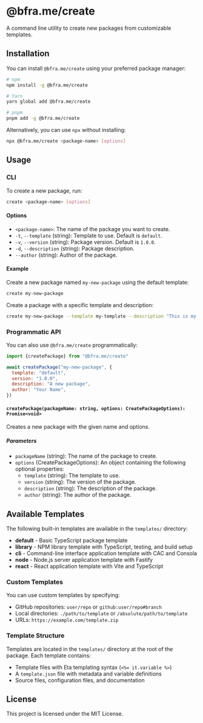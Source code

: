 # @bfra.me/create

A command line utility to create new packages from customizable templates.

## Installation

You can install `@bfra.me/create` using your preferred package manager:

```bash
# npm
npm install -g @bfra.me/create

# Yarn
yarn global add @bfra.me/create

# pnpm
pnpm add -g @bfra.me/create
```

Alternatively, you can use `npx` without installing:

```bash
npx @bfra.me/create <package-name> [options]
```

## Usage

### CLI

To create a new package, run:

```bash
create <package-name> [options]
```

#### Options

- `<package-name>`: The name of the package you want to create.
- `-t`, `--template` (string): Template to use. Default is `default`.
- `-v`, `--version` (string): Package version. Default is `1.0.0`.
- `-d`, `--description` (string): Package description.
- `--author` (string): Author of the package.

#### Example

Create a new package named `my-new-package` using the default template:

```bash
create my-new-package
```

Create a package with a specific template and description:

```bash
create my-new-package --template my-template --description "This is my new package"
```

### Programmatic API

You can also use `@bfra.me/create` programmatically:

```js
import {createPackage} from "@bfra.me/create"

await createPackage("my-new-package", {
  template: "default",
  version: "1.0.0",
  description: "A new package",
  author: "Your Name",
})
```

#### `createPackage(packageName: string, options: CreatePackageOptions): Promise<void>`

Creates a new package with the given name and options.

##### Parameters

- `packageName` (string): The name of the package to create.
- `options` (CreatePackageOptions): An object containing the following optional properties:
  - `template` (string): The template to use.
  - `version` (string): The version of the package.
  - `description` (string): The description of the package.
  - `author` (string): The author of the package.

## Available Templates

The following built-in templates are available in the `templates/` directory:

- **default** - Basic TypeScript package template
- **library** - NPM library template with TypeScript, testing, and build setup
- **cli** - Command-line interface application template with CAC and Consola
- **node** - Node.js server application template with Fastify
- **react** - React application template with Vite and TypeScript

### Custom Templates

You can use custom templates by specifying:

- GitHub repositories: `user/repo` or `github:user/repo#branch`
- Local directories: `./path/to/template` or `/absolute/path/to/template`
- URLs: `https://example.com/template.zip`

### Template Structure

Templates are located in the `templates/` directory at the root of the package. Each template contains:

- Template files with Eta templating syntax (`<%= it.variable %>`)
- A `template.json` file with metadata and variable definitions
- Source files, configuration files, and documentation

## License

This project is licensed under the MIT License.
